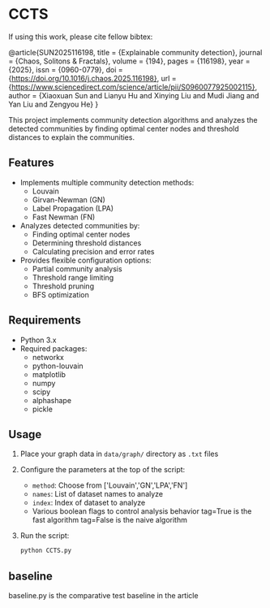 # CCTS
If using this work, please cite fellow bibtex:

@article{SUN2025116198,
title = {Explainable community detection},
journal = {Chaos, Solitons & Fractals},
volume = {194},
pages = {116198},
year = {2025},
issn = {0960-0779},
doi = {https://doi.org/10.1016/j.chaos.2025.116198},
url = {https://www.sciencedirect.com/science/article/pii/S0960077925002115},
author = {Xiaoxuan Sun and Lianyu Hu and Xinying Liu and Mudi Jiang and Yan Liu and Zengyou He}
}


This project implements community detection algorithms and analyzes the detected communities by finding optimal center nodes and threshold distances to explain the communities.

## Features

- Implements multiple community detection methods:
  - Louvain
  - Girvan-Newman (GN)
  - Label Propagation (LPA)
  - Fast Newman (FN)
- Analyzes detected communities by:
  - Finding optimal center nodes
  - Determining threshold distances
  - Calculating precision and error rates
- Provides flexible configuration options:
  - Partial community analysis
  - Threshold range limiting
  - Threshold pruning
  - BFS optimization

## Requirements

- Python 3.x
- Required packages:
  - networkx
  - python-louvain
  - matplotlib
  - numpy
  - scipy
  - alphashape
  - pickle

## Usage

1. Place your graph data in `data/graph/` directory as `.txt` files

2. Configure the parameters at the top of the script:
   - `method`: Choose from ['Louvain','GN','LPA','FN']
   - `names`: List of dataset names to analyze
   - `index`: Index of dataset to analyze
   - Various boolean flags to control analysis behavior
tag=True is the fast algorithm
tag=False is the naive algorithm

3. Run the script:
   ```bash
   python CCTS.py

## baseline
baseline.py is the comparative test baseline in the article
